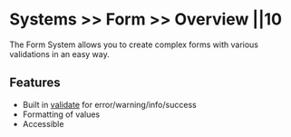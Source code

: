 # Systems >> Form >> Overview ||10

The Form System allows you to create complex forms with various validations in an easy way.

## Features

- Built in [validate](https://github.com/ing-bank/lion/blob/8a322836ce238bd09d6c73f1a947d130e01cb697/docs/docs/systems/form/validate.md) for error/warning/info/success
- Formatting of values
- Accessible

